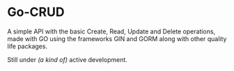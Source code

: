 # Go-CRUD

A simple API with the basic Create, Read, Update and Delete operations, made with GO using the frameworks GIN and GORM along with other quality life packages.

Still under _(a kind of)_ active development.